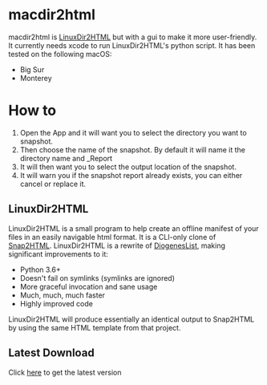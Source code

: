 # macdir2html

macdir2html is [LinuxDir2HTML](https://github.com/homeisfar/LinuxDir2HTML) but with a gui to make it more user-friendly. It currently needs xcode to run LinuxDir2HTML's python script. It has been tested on the following macOS:

- Big Sur
- Monterey

# How to
1. Open the App and it will want you to select the directory you want to snapshot.
2. Then choose the name of the snapshot. By default it will name it the directory name and _Report
3. It will then want you to select the output location of the snapshot.
4. It will warn you if the snapshot report already exists, you can either cancel or replace it.

## LinuxDir2HTML
LinuxDir2HTML is a small program to help create an offline manifest of your files in an easily navigable html format. It is a CLI-only clone of [Snap2HTML](https://www.rlvision.com/snap2html/). LinuxDir2HTML is a rewrite of [DiogenesList](https://github.com/ZapperDJ/DiogenesList), making significant improvements to it:

- Python 3.6+
- Doesn't fail on symlinks (symlinks are ignored)
- More graceful invocation and sane usage
- Much, much, much faster
- Highly improved code

LinuxDir2HTML will produce essentially an identical output to Snap2HTML by using the same HTML template from that project.

## Latest Download
Click [here](https://github.com/ednortheyvyse/macdir2html/blob/main/Downloads/macdir2html%20v1.8.zip) to get the latest version
